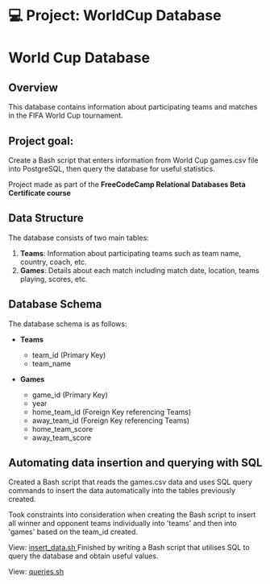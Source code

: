# 💻 Project: WorldCup Database 

# World Cup Database

## Overview
This database contains information about participating teams and matches in the FIFA World Cup tournament.

## Project goal: 
Create a Bash script that enters information from World Cup games.csv file into PostgreSQL, then query the database for useful statistics.

Project made as part of the <b> FreeCodeCamp Relational Databases Beta Certificate course </b>

## Data Structure
The database consists of two main tables:

1. **Teams**: Information about participating teams such as team name, country, coach, etc.
2. **Games**: Details about each match including match date, location, teams playing, scores, etc.

## Database Schema
The database schema is as follows:

- **Teams**
  - team_id (Primary Key)
  - team_name

- **Games**
  - game_id (Primary Key)
  - year
  - home_team_id (Foreign Key referencing Teams)
  - away_team_id (Foreign Key referencing Teams)
  - home_team_score
  - away_team_score

 ## Automating data insertion and querying with SQL
Created a Bash script that reads the games.csv data and uses SQL query commands to insert the data automatically into the tables previously created.

Took constraints into consideration when creating the Bash script to insert all winner and opponent teams individually into 'teams' and then into 'games' based on the team_id created.

View: <a href="https://github.com/huyphutran/world-cup-database-psql-build/blob/main/insert_data.sh"> insert_data.sh
  </a>
Finished by writing a Bash script that utilises SQL to query the database and obtain useful values.

View: <a href="https://github.com/huyphutran/world-cup-database-psql-build/blob/main/queries.sh"> queries.sh
  </a>
